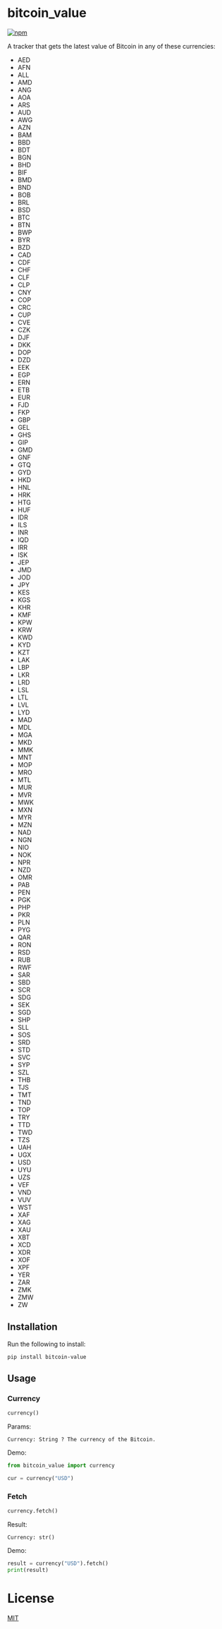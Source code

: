 # bitcoin_value

[![npm](https://img.shields.io/pypi/v/bitcoin-value.svg)](https://pypi.org/project/bitcoin-value/)

A tracker that gets the latest value of Bitcoin in any of these currencies:

- AED
- AFN
- ALL
- AMD
- ANG
- AOA
- ARS
- AUD
- AWG
- AZN
- BAM
- BBD
- BDT
- BGN
- BHD
- BIF
- BMD
- BND
- BOB
- BRL
- BSD
- BTC
- BTN
- BWP
- BYR
- BZD
- CAD
- CDF
- CHF
- CLF
- CLP
- CNY
- COP
- CRC
- CUP
- CVE
- CZK
- DJF
- DKK
- DOP
- DZD
- EEK
- EGP
- ERN
- ETB
- EUR
- FJD
- FKP
- GBP
- GEL
- GHS
- GIP
- GMD
- GNF
- GTQ
- GYD
- HKD
- HNL
- HRK
- HTG
- HUF
- IDR
- ILS
- INR
- IQD
- IRR
- ISK
- JEP
- JMD
- JOD
- JPY
- KES
- KGS
- KHR
- KMF
- KPW
- KRW
- KWD
- KYD
- KZT
- LAK
- LBP
- LKR
- LRD
- LSL
- LTL
- LVL
- LYD
- MAD
- MDL
- MGA
- MKD
- MMK
- MNT
- MOP
- MRO
- MTL
- MUR
- MVR
- MWK
- MXN
- MYR
- MZN
- NAD
- NGN
- NIO
- NOK
- NPR
- NZD
- OMR
- PAB
- PEN
- PGK
- PHP
- PKR
- PLN
- PYG
- QAR
- RON
- RSD
- RUB
- RWF
- SAR
- SBD
- SCR
- SDG
- SEK
- SGD
- SHP
- SLL
- SOS
- SRD
- STD
- SVC
- SYP
- SZL
- THB
- TJS
- TMT
- TND
- TOP
- TRY
- TTD
- TWD
- TZS
- UAH
- UGX
- USD
- UYU
- UZS
- VEF
- VND
- VUV
- WST
- XAF
- XAG
- XAU
- XBT
- XCD
- XDR
- XOF
- XPF
- YER
- ZAR
- ZMK
- ZMW
- ZW

## Installation

Run the following to install:

```console
pip install bitcoin-value
```

## Usage

### Currency

```python
currency()
```

Params:

```
Currency: String ? The currency of the Bitcoin.
```

Demo:

```python
from bitcoin_value import currency

cur = currency("USD")
```

### Fetch

```python
currency.fetch()
```

Result:

```
Currency: str()
```

Demo:

```python
result = currency("USD").fetch()
print(result)
```

# License
[MIT](https://github.com/dewittethomas/nationality-predictor/blob/master/LICENSE)